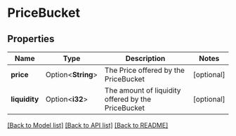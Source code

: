 # PriceBucket

## Properties

Name | Type | Description | Notes
------------ | ------------- | ------------- | -------------
**price** | Option<**String**> | The Price offered by the PriceBucket | [optional]
**liquidity** | Option<**i32**> | The amount of liquidity offered by the PriceBucket | [optional]

[[Back to Model list]](../README.md#documentation-for-models) [[Back to API list]](../README.md#documentation-for-api-endpoints) [[Back to README]](../README.md)


